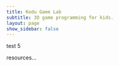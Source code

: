```yaml
---
title: Kodu Game Lab
subtitle: 3D game programming for kids.
layout: page
show_sidebar: false
---
```


test 5

resources...